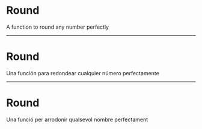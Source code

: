 # Round

A function to round any number perfectly

---

# Round

Una función para redondear cualquier número perfectamente

---

# Round

Una funció per arrodonir qualsevol nombre perfectament
